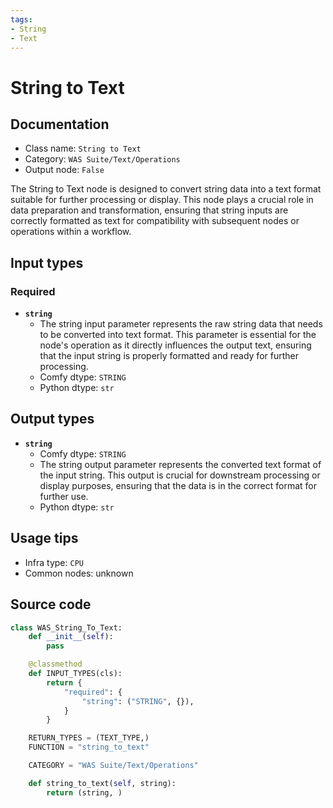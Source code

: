 ```yaml
---
tags:
- String
- Text
---
```


# String to Text
## Documentation
- Class name: `String to Text`
- Category: `WAS Suite/Text/Operations`
- Output node: `False`

The String to Text node is designed to convert string data into a text format suitable for further processing or display. This node plays a crucial role in data preparation and transformation, ensuring that string inputs are correctly formatted as text for compatibility with subsequent nodes or operations within a workflow.
## Input types
### Required
- **`string`**
    - The string input parameter represents the raw string data that needs to be converted into text format. This parameter is essential for the node's operation as it directly influences the output text, ensuring that the input string is properly formatted and ready for further processing.
    - Comfy dtype: `STRING`
    - Python dtype: `str`
## Output types
- **`string`**
    - Comfy dtype: `STRING`
    - The string output parameter represents the converted text format of the input string. This output is crucial for downstream processing or display purposes, ensuring that the data is in the correct format for further use.
    - Python dtype: `str`
## Usage tips
- Infra type: `CPU`
- Common nodes: unknown


## Source code
```python
class WAS_String_To_Text:
    def __init__(self):
        pass

    @classmethod
    def INPUT_TYPES(cls):
        return {
            "required": {
                "string": ("STRING", {}),
            }
        }

    RETURN_TYPES = (TEXT_TYPE,)
    FUNCTION = "string_to_text"

    CATEGORY = "WAS Suite/Text/Operations"

    def string_to_text(self, string):
        return (string, )

```
